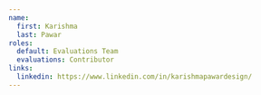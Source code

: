 ```yaml
---
name:
  first: Karishma
  last: Pawar
roles:
  default: Evaluations Team
  evaluations: Contributor
links:
  linkedin: https://www.linkedin.com/in/karishmapawardesign/
---
```

